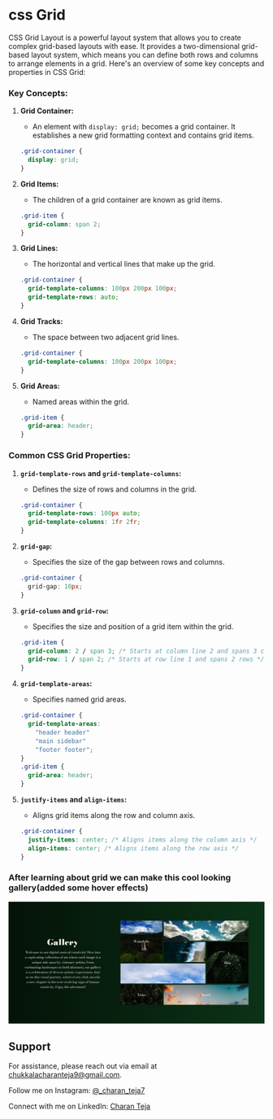 # css Grid

CSS Grid Layout is a powerful layout system that allows you to create complex grid-based layouts with ease. It provides a two-dimensional grid-based layout system, which means you can define both rows and columns to arrange elements in a grid. Here's an overview of some key concepts and properties in CSS Grid:
### Key Concepts:

1. **Grid Container:**
   - An element with `display: grid;` becomes a grid container. It establishes a new grid formatting context and contains grid items.

   ```css
   .grid-container {
     display: grid;
   }
   ```

2. **Grid Items:**
   - The children of a grid container are known as grid items.

   ```css
   .grid-item {
     grid-column: span 2;
   }
   ```

3. **Grid Lines:**
   - The horizontal and vertical lines that make up the grid.

   ```css
   .grid-container {
     grid-template-columns: 100px 200px 100px;
     grid-template-rows: auto;
   }
   ```

4. **Grid Tracks:**
   - The space between two adjacent grid lines.

   ```css
   .grid-container {
     grid-template-columns: 100px 200px 100px;
   }
   ```

5. **Grid Areas:**
   - Named areas within the grid.

   ```css
   .grid-item {
     grid-area: header;
   }
   ```

### Common CSS Grid Properties:

1. **`grid-template-rows` and `grid-template-columns`:**
   - Defines the size of rows and columns in the grid.

   ```css
   .grid-container {
     grid-template-rows: 100px auto;
     grid-template-columns: 1fr 2fr;
   }
   ```

2. **`grid-gap`:**
   - Specifies the size of the gap between rows and columns.

   ```css
   .grid-container {
     grid-gap: 10px;
   }
   ```

3. **`grid-column` and `grid-row`:**
   - Specifies the size and position of a grid item within the grid.

   ```css
   .grid-item {
     grid-column: 2 / span 3; /* Starts at column line 2 and spans 3 columns */
     grid-row: 1 / span 2; /* Starts at row line 1 and spans 2 rows */
   }
   ```

4. **`grid-template-areas`:**
   - Specifies named grid areas.

   ```css
   .grid-container {
     grid-template-areas:
       "header header"
       "main sidebar"
       "footer footer";
   }
   .grid-item {
     grid-area: header;
   }
   ```

5. **`justify-items` and `align-items`:**
   - Aligns grid items along the row and column axis.

   ```css
   .grid-container {
     justify-items: center; /* Aligns items along the column axis */
     align-items: center; /* Aligns items along the row axis */
   }
   ```
### After learning about grid we can make this cool looking gallery(added some hover effects)

![gallery preview](../assets/grid.png)

## Support

For assistance, please reach out via email at chukkalacharanteja9@gmail.com.

Follow me on Instagram: [@_charan_teja7](https://www.instagram.com/_charan_teja7/)

Connect with me on LinkedIn: [Charan Teja](https://www.linkedin.com/in/charanteja177/)
